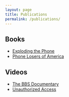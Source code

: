 ```yaml
---
layout: page
title: Publications
permalink: /publications/
---
```


## Books
- [Exploding the Phone](http://www.amazon.com/gp/product/080212061X/)
- [Phone Losers of America](http://www.amazon.com/dp/B004E10X6M/)

## Videos
- [The BBS Documentary](http://www.bbsdocumentary.com/)
- [Unauthorized Access](https://www.youtube.com/watch?v=UDIPVmPEqjc)
